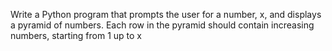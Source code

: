 Write a Python program that prompts the user for a number, x, and displays a pyramid of numbers. Each row in the pyramid should contain increasing numbers, starting from 1 up to x 
